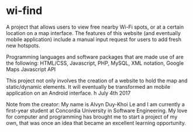 # wi-find
A project that allows users to view free nearby Wi-Fi spots, or at a certain location on a map interface. The features of this website (and eventually mobile application) include a manual input request for users to add fresh new hotspots.

Programming languages and software packages that are made use of are the following:
HTML/CSS, Javascript, PHP, MySQL, XML notation, Google Maps Javascript API 

This project not only involves the creation of a website to hold the map and static/dynamic elements. It will eventually be transformed an mobile application on an Android interface. 
h
July 4th 2017

Note from the creator: My name is Alvyn Duy-Khoi Le and I am currently a first-year student at Concordia University in Software Engineering. My love for computer and programming has brought me to start a project of my own, that was once an idea that became an excellent learning opportunity.
